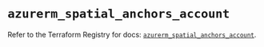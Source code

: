 # `azurerm_spatial_anchors_account`

Refer to the Terraform Registry for docs: [`azurerm_spatial_anchors_account`](https://registry.terraform.io/providers/hashicorp/azurerm/3.90.0/docs/resources/spatial_anchors_account).

